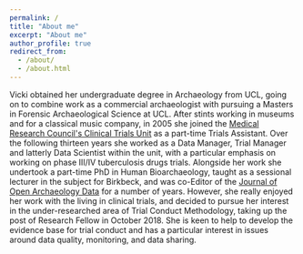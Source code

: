 ```yaml
---
permalink: /
title: "About me"
excerpt: "About me"
author_profile: true
redirect_from: 
  - /about/
  - /about.html
---
```


Vicki obtained her undergraduate degree in Archaeology from UCL, going on to combine work as a commercial archaeologist with pursuing a Masters in Forensic Archaeological Science at UCL. After stints working in museums and for a classical music company, in 2005 she joined the [Medical Research Council's Clinical Trials Unit](https://www.ctu.mrc.ac.uk/) as a part-time Trials Assistant. Over the following thirteen years she worked as a Data Manager, Trial Manager and latterly Data Scientist within the unit, with a particular emphasis on working on phase III/IV tuberculosis drugs trials. Alongside her work she undertook a part-time PhD in Human Bioarchaeology, taught as a sessional lecturer in the subject for Birkbeck, and was co-Editor of the [Journal of Open Archaeology Data](https://openarchaeologydata.metajnl.com/) for a number of years. However, she really enjoyed her work with the living in clinical trials, and decided to pursue her interest in the under-researched area of Trial Conduct Methodology, taking up the post of Research Fellow in October 2018. She is keen to help to develop the evidence base for trial conduct and has a particular interest in issues around data quality, monitoring, and data sharing.

